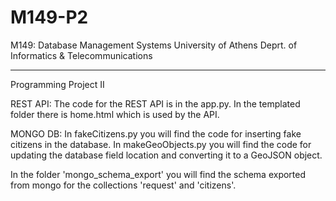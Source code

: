 # M149-P2
M149: Database Management Systems
University of Athens
Deprt. of Informatics & Telecommunications
___________________________________________________

Programming Project II

REST API: 
The code for the REST API is in the app.py.
In the templated folder there is home.html which is used by the API.

MONGO DB: 
In fakeCitizens.py you will find the code for inserting fake citizens in the database.
In makeGeoObjects.py you will find the code for updating the database field location and converting it to a GeoJSON object.

In the folder 'mongo_schema_export' you will find the schema exported from mongo for the collections 'request' and 'citizens'.


